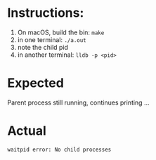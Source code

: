# Instructions:

1. On macOS, build the bin: `make`
2. in one terminal: `./a.out`
3. note the child pid
3. in another terminal: `lldb -p <pid>`

# Expected

Parent process still running, continues printing ...

# Actual

```
waitpid error: No child processes 
```
